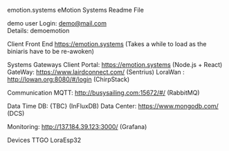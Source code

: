 emotion.systems
eMotion Systems Readme File 

demo user 
Login:   demo@mail.com  
Details: demoemotion

Client Front End
https://emotion.systems (Takes a while to load as the biniaris have to be re-awoken)

Systems Gateways
Client Portal:  https://emotion.systems (Node.js + React)
GateWay: https://www.lairdconnect.com/ (Sentrius)
LoraWan : http://lowan.org:8080/#/login (ChirpStack)

Communication
MQTT: http://busysailing.com:15672/#/ (RabbitMQ)

Data
Time DB: {TBC} (InFluxDB)
Data Center: https://www.mongodb.com/ (DCS)

Monitoring: http://137.184.39.123:3000/ (Grafana)

Devices 
TTGO LoraEsp32







